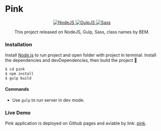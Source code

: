 # Pink

<div align="center">
    <a href="https://nodejs.org">
    <img src="https://user-images.githubusercontent.com/28712079/33223427-503c6844-d170-11e7-9b5f-c8fa114698d0.png" alt="NodeJS" />
  </a>
  <a href="https://gulpjs.com/">
    <img src="https://user-images.githubusercontent.com/28712079/33223425-4ff77aae-d170-11e7-891a-7aa37431f86a.png" alt="GulpJS" />
  </a>
  <a href="http://sass-lang.com/">
    <img src="https://user-images.githubusercontent.com/28712079/35426885-40e16cea-0277-11e8-9789-639bfeea8587.png" alt="Sass" />
  </a>
  <p>This project released on NodeJS, Gulp, Sass, class names by BEM.</p>
</div>


### Installation

Install [Node.js](https://nodejs.org/) to run project and open folder with project in terminal. Install the dependencies and devDependencies, then build the project :rocket:
```sh
$ cd pink
$ npm install
$ gulp build
```

#### Commands
* Use `gulp` to run server in dev mode.

### Live Demo
Pink application is deployed on Github pages and aviable by link: [pink](https://linarka94.github.io/pink/).
